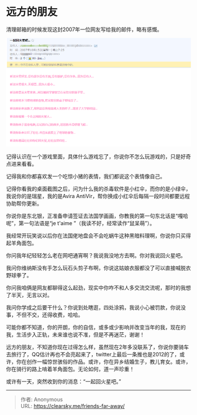# 远方的朋友


清理邮箱的时候发现这封2007年一位网友写给我的邮件，略有感慨。

![信件](letter.png "信件")

记得认识在一个游戏里面，具体什么游戏忘了，你说你不怎么玩游戏的，只是好奇点进来看看。

记得我和你都喜欢发一个吃惊小猪的表情，我们都说这个表情像自己。

记得你看我的桌面截图之后，问为什么我的杀毒软件是小红伞，而你的是小绿伞，我说你的是瑞星，我的是Avira AntiVir，帮你换成小红伞后每隔一段时间都要远程协助帮你更新。

你说你是东北银，正准备申请签证去法国学画画，你教我的第一句东北话是“嘎哈呢”，第一句法语是“je t'aime ”（我读不好，经常读作“鼠呆萌”）。

我经常开玩笑说以后你在法国佬地盘会不会吃蜗牛这种黑暗料理啊，你说你只买得起羊角面包。

你问我年纪轻轻怎么老在网吧通宵啊？我说我没地方去啊。你对我说回火星吧。

我问你维纳斯没有手怎么玩石头剪子布啊，你说这姑娘衣服都没了可以直接喊脱衣野球拳了。

你问我咱俩是网友都聊得这么起劲，现实中你咋不和人多交流交流呢，那时的我想了半天，无言以对。

我问你学成之后要干什么？你说到处瞎逛，四处涂鸦，我说小心被罚款，你说没事，不但不交，还得收费，哈哈。

可能你都不知道，你的开朗，你的自信，或多或少影响并改变当年的我，现在的我，生活步入正轨，未来谁也说不准，但是不再迷茫，谢谢！

远方的朋友，不知道你现在过得怎么样，虽然现在2年多没联系了，你说你要骑车去旅行了，QQ估计再也不会亮起来了，twitter上最后一条推也是2012的了，或许，你在创作一幅惊世骇俗的作品。或许，你在异乡结婚生子，教儿育女。或许，你在骑行的路上啃着羊角面包。无论如何，道一声珍重！

或许有一天，突然收到你的消息：“一起回火星吧。”


---

> 作者: Anonymous  
> URL: https://clearsky.me/friends-far-away/  

